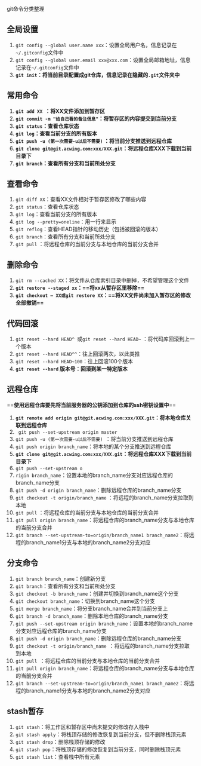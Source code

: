 git命令分类整理

## 全局设置

1. `git config --global user.name xxx`：设置全局用户名，信息记录在`~/.gitconfig`文件中
2. `git config --global user.email xxx@xxx.com`：设置全局邮箱地址，信息记录在`~/.gitconfig`文件中
3. **`git init`：将当前目录配置成git仓库，信息记录在隐藏的`.git`文件夹中**

## 常用命令

1. **`git add XX `：将XX文件添加到暂存区**
2. **`git commit -m "给自己看的备注信息"`：将暂存区的内容提交到当前分支**
3. **`git status`：查看仓库状态**
4. **`git log`：查看当前分支的所有版本**
5. **`git push -u (第一次需要-u以后不需要)` ：将当前分支推送到远程仓库**
6. **`git clone git@git.acwing.com:xxx/XXX.git`：将远程仓库XXX下载到当前目录下**
7. **`git branch`：查看所有分支和当前所处分支**

## 查看命令

1. `git diff XX`：查看XX文件相对于暂存区修改了哪些内容
2. `git status`：查看仓库状态
3. `git log`：查看当前分支的所有版本
4. `git log --pretty=oneline`：用一行来显示
5. `git reflog`：查看HEAD指针的移动历史（包括被回滚的版本）
6. `git branch`：查看所有分支和当前所处分支
7. `git pull` ：将远程仓库的当前分支与本地仓库的当前分支合并

## 删除命令

1. `git rm --cached XX`：将文件从仓库索引目录中删掉，不希望管理这个文件
2. **`git restore --staged xx`：==将xx从暂存区里移除==**
3. **`git checkout — XX或git restore XX`：==将XX文件尚未加入暂存区的修改全部撤销==**

## 代码回滚

1. `git reset --hard HEAD^ `或`git reset --hard HEAD~` ：将代码库回滚到上一个版本
2. `git reset --hard HEAD^^`：往上回滚两次，以此类推
3. `git reset --hard HEAD~100`：往上回滚100个版本
4. **`git reset --hard` 版本号：回滚到某一特定版本**

## 远程仓库

==**使用远程仓库要先将当前服务器的公钥添加到仓库的ssh密钥设置中**==

1. **`git remote add origin git@git.acwing.com:xxx/XXX.git`：将本地仓库关联到远程仓库**
2. ` git push --set-upstream origin master`
3. `git push -u (第一次需要-u以后不需要) `：将当前分支推送到远程仓库
4. `git push origin branch_name`：将本地的某个分支推送到远程仓库
5. **`git clone git@git.acwing.com:xxx/XXX.git`：将远程仓库XXX下载到当前目录下**
6. `git push --set-upstream o`
7. `rigin branch_name`：设置本地的branch_name分支对应远程仓库的branch_name分支
8. `git push -d origin branch_name`：删除远程仓库的branch_name分支
9. `git checkout -t origin/branch_name` ：将远程的branch_name分支拉取到本地
10. `git pull` ：将远程仓库的当前分支与本地仓库的当前分支合并
11. `git pull origin branch_name`：将远程仓库的branch_name分支与本地仓库的当前分支合并
12. `git branch --set-upstream-to=origin/branch_name1 branch_name2`：将远程的branch_name1分支与本地的branch_name2分支对应

## 分支命令

1. `git branch branch_name`：创建新分支
2. `git branch`：查看所有分支和当前所处分支
3. `git checkout -b branch_name`：创建并切换到branch_name这个分支
4. `git checkout branch_name`：切换到branch_name这个分支
5. `git merge branch_name`：将分支branch_name合并到当前分支上
6. `git branch -d branch_name`：删除本地仓库的branch_name分支
7. `git push --set-upstream origin branch_name`：设置本地的branch_name分支对应远程仓库的branch_name分支
8. `git push -d origin branch_name`：删除远程仓库的branch_name分支
9. `git checkout -t origin/branch_name `：将远程的branch_name分支拉取到本地
10. `git pull `：将远程仓库的当前分支与本地仓库的当前分支合并
11. `git pull origin branch_name`：将远程仓库的branch_name分支与本地仓库的当前分支合并
12. `git branch --set-upstream-to=origin/branch_name1 branch_name2`：将远程的branch_name1分支与本地的branch_name2分支对应

## stash暂存

1. `git stash`：将工作区和暂存区中尚未提交的修改存入栈中
2. `git stash apply`：将栈顶存储的修改恢复到当前分支，但不删除栈顶元素
3. `git stash drop`：删除栈顶存储的修改
4. `git stash pop`：将栈顶存储的修改恢复到当前分支，同时删除栈顶元素
5. `git stash list`：查看栈中所有元素

